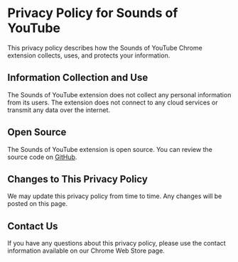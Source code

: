 # Privacy Policy for Sounds of YouTube

This privacy policy describes how the Sounds of YouTube Chrome extension collects, uses, and protects your information.

## Information Collection and Use

The Sounds of YouTube extension does not collect any personal information from its users. The extension does not connect to any cloud services or transmit any data over the internet.

## Open Source

The Sounds of YouTube extension is open source. You can review the source code on [GitHub](https://github.com/ergosteur/sounds-of-youtube).

## Changes to This Privacy Policy

We may update this privacy policy from time to time. Any changes will be posted on this page.

## Contact Us

If you have any questions about this privacy policy, please use the contact information available on our Chrome Web Store page.
